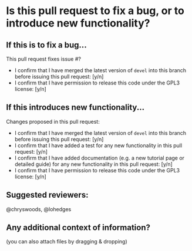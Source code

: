 # Is this pull request to fix a bug, or to introduce new functionality?

## If this is to fix a bug...

This pull request fixes issue #?

* I confirm that I have merged the latest version of `devel` into this branch before issuing this pull request: [y/n]
* I confirm that I have permission to release this code under the GPL3 license: [y/n]

## If this introduces new functionality...

Changes proposed in this pull request:

* I confirm that I have merged the latest version of `devel` into this branch before issuing this pull request: [y/n]
* I confirm that I have added a test for any new functionality in this pull request: [y/n]
* I confirm that I have added documentation (e.g. a new tutorial page or detailed guide) for any new functionality in this pull request: [y/n]
* I confirm that I have permission to release this code under the GPL3 license: [y/n]

## Suggested reviewers:
@chryswoods, @lohedges

## Any additional context of information?

(you can also attach files by dragging & dropping)
